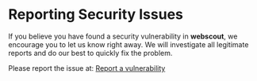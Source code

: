# Reporting Security Issues

If you believe you have found a security vulnerability in **webscout**, we encourage you to let us know right away. We will investigate all legitimate reports and do our best to quickly fix the problem.

Please report the issue at: [Report a vulnerability](https://github.com/lengors/webscout/security/advisories/new)
